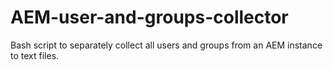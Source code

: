 # AEM-user-and-groups-collector
Bash script to separately collect all users and groups from an AEM instance to text files.

